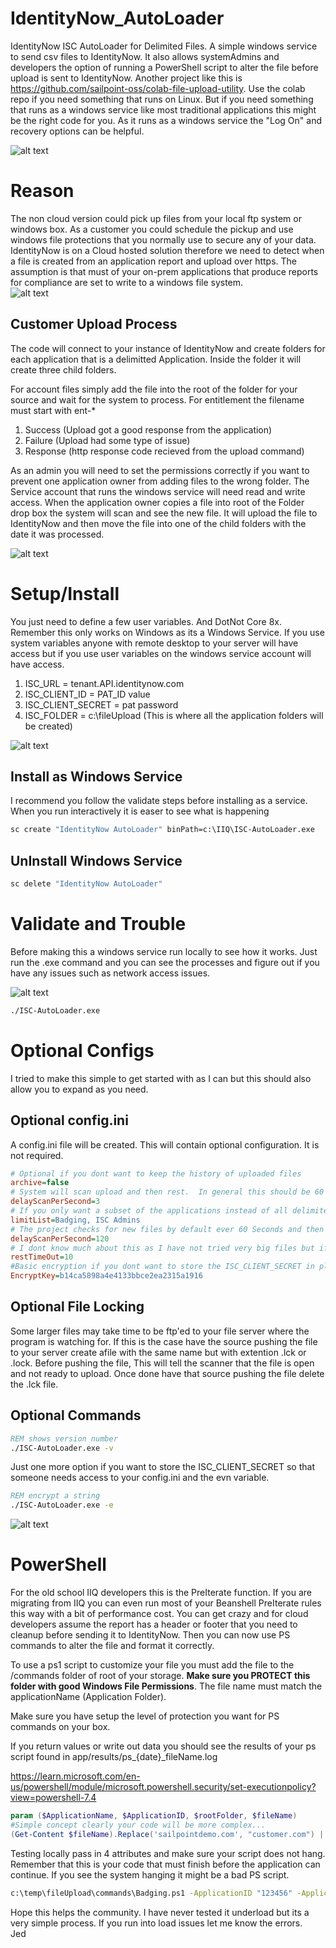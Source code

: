# IdentityNow_AutoLoader
IdentityNow ISC AutoLoader for Delimited Files.  A simple windows service to send csv files to IdentityNow.  It also allows systemAdmins and developers the option of running a PowerShell script to alter the file before upload is sent to IdentityNow.  Another project like this is https://github.com/sailpoint-oss/colab-file-upload-utility.  Use the colab repo if you need something that runs on Linux.  But if you need something that runs as a windows service like most traditional applications this might be the right code for you.  As it runs as a windows service the "Log On" and recovery options can be helpful.  


![alt text](images/0.png)

# Reason
The non cloud version could pick up files from your local ftp system or windows box.  As a customer you could schedule the pickup and use windows file protections that you normally use to secure any of your data.  IdentityNow is on a Cloud hosted solution therefore we need to detect when a file is created from an application report and upload over https.  The assumption is that must of your on-prem applications that produce reports for compliance are set to write to a windows file system.  
![alt text](images/2.png)

## Customer Upload Process
The code will connect to your instance of IdentityNow and create folders for each application that is a delimitted Application.  Inside the folder it will create three child folders. 

For account files simply add the file into the root of the folder for your source and wait for the system to process.  For entitlement the filename must start with ent-*

1) Success (Upload got a good response from the application)
2) Failure (Upload had some type of issue)
3) Response (http response code recieved from the upload command)

As an admin you will need to set the permissions correctly if you want to prevent one application owner from adding files to the wrong folder.  The Service account that runs the windows service will need read and write access.  When the application owner copies a file into root of the Folder drop box the system will scan and see the new file.  It will upload the file to IdentityNow and then move the file into one of the child folders with the date it was processed.  

![alt text](images/3.1.png)

# Setup/Install
You just need to define a few user variables. And DotNot Core 8x.  Remember this only works on Windows as its a Windows Service.  If you use system variables anyone with remote desktop to your server will have access but if you use user variables on the windows service account will have access.  

1) ISC_URL = tenant.API.identitynow.com
2) ISC_CLIENT_ID = PAT_ID value
3) ISC_CLIENT_SECRET = pat password
4) ISC_FOLDER = c:\fileUpload  (This is where all the application folders will be created)

![alt text](images/1.1.png)

## Install as Windows Service
I recommend you follow the validate steps before installing as a service.  When you run interactively it is easer to see what is happening

```cmd
sc create "IdentityNow AutoLoader" binPath=c:\IIQ\ISC-AutoLoader.exe
```

## UnInstall Windows Service
```cmd
sc delete "IdentityNow AutoLoader"
```

# Validate and Trouble
Before making this a windows service run locally to see how it works.  Just run the .exe command and you can see the processes and figure out if you have any issues such as network access issues.

![alt text](images/4.png)

```cmd 
./ISC-AutoLoader.exe
```

# Optional Configs
I tried to make this simple to get started with as I can but this should also allow you to expand as you need.

## Optional config.ini
A config.ini file will be created.  This will contain optional configuration.  It is not required.  
``` ini
# Optional if you dont want to keep the history of uploaded files
archive=false
# System will scan upload and then rest.  In general this should be 60 as thats a min but in testing you can drop this or increase as you need
delayScanPerSecond=3
# If you only want a subset of the applications instead of all delimited apps
limitList=Badging, ISC Admins
# The project checks for new files by default ever 60 Seconds and then gives your filesystem a rest and rescans.  You can alter this number as you need
delayScanPerSecond=120
# I dont know much about this as I have not tried very big files but if you get timeouts try updating this number in Minutes
restTimeOut=10
#Basic encryption if you dont want to store the ISC_CLIENT_SECRET in plan text
EncryptKey=b14ca5898a4e4133bbce2ea2315a1916
``` 

## Optional File Locking
Some larger files may take time to be ftp'ed to your file server where the program is watching for.  If this is the case have the source pushing the file to your server create afile with the same name but with extention .lck or .lock.  Before pushing the file, This will tell the scanner that the file is open and not ready to upload.  Once done have that source pushing the file delete the .lck file.

## Optional Commands

```cmd 
REM shows version number
./ISC-AutoLoader.exe -v
```

Just one more option if you want to store the ISC_CLIENT_SECRET so that someone needs access to your config.ini and the evn variable.  

```cmd 
REM encrypt a string
./ISC-AutoLoader.exe -e
```
![alt text](images/5.png)

# PowerShell
For the old school IIQ developers this is the PreIterate function.  If you are migrating from IIQ you can even run most of your Beanshell PreIterate rules this way with a bit of performance cost.  You can get crazy and for cloud developers assume the report has a header or footer that you need to cleanup before sending it to IdentityNow.  Then you can now use PS commands to alter the file and format it correctly.  

To use a ps1 script to customize your file you must add the file to the /commands folder of root of your storage.  **Make sure you PROTECT this folder with good Windows File Permissions**.  The file name must match the applicationName (Application Folder).

Make sure you have setup the level of protection you want for PS commands on your box. 

If you return values or write out data you should see the results of your ps script found  in app/results/ps_{date}_fileName.log


https://learn.microsoft.com/en-us/powershell/module/microsoft.powershell.security/set-executionpolicy?view=powershell-7.4

```ps1
param ($ApplicationName, $ApplicationID, $rootFolder, $fileName)
#Simple concept clearly your code will be more complex...
(Get-Content $fileName).Replace('sailpointdemo.com', "customer.com") | Set-Content $fileName
```

Testing locally pass in 4 attributes and make sure your script does not hang.  Remember that this is your code that must finish before the application can continue.  If you see the system hanging it might be a bad PS script.  
```cmd
c:\temp\fileUpload\commands\Badging.ps1 -ApplicationID "123456" -ApplicationName "Badging"
```

Hope this helps the community.  I have never tested it underload but its a very simple process.  If you run into load issues let me know the errors.    
Jed